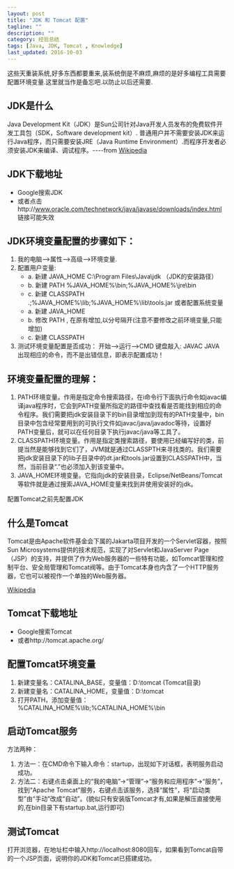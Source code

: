 ```yaml
---
layout: post
title: "JDK 和 Tomcat 配置"
tagline: ""
description: ""
category: 经验总结
tags: [Java, JDK, Tomcat , Knowledge]
last_updated: 2016-10-03
---
```



这些天重装系统,好多东西都要重来,装系统倒是不麻烦,麻烦的是好多编程工具需要配置环境变量.这里就当作是备忘吧.以防止以后还需要.

## JDK是什么
Java Development Kit（JDK）是Sun公司针对Java开发人员发布的免费软件开发工具包（SDK，Software development kit）. 普通用户并不需要安装JDK来运行Java程序，而只需要安装JRE（Java Runtime Environment）.而程序开发者必须安装JDK来编译、调试程序。----from [Wikipedia](http://zh.wikipedia.org/wiki/JDK)

## JDK下载地址
- Google搜索JDK
- 或者点击http://www.oracle.com/technetwork/java/javase/downloads/index.html 链接可能失效

## JDK环境变量配置的步骤如下：

1. 我的电脑-->属性-->高级-->环境变量.
2. 配置用户变量:
    - a. 新建 JAVA_HOME
        C:\Program Files\Java\jdk （JDK的安装路径）
    - b. 新建 PATH
        %JAVA_HOME%\bin;%JAVA_HOME%\jre\bin
    - c. 新建 CLASSPATH
        .;%JAVA_HOME%\lib;%JAVA_HOME%\lib\tools.jar
    或者配置系统变量
    - a. 新建 JAVA_HOME
    - b. 修改 PATH , 在原有增加,以分号隔开(注意不要修改之前环境变量,只能增加)
    - c. 新建 CLASSPATH
3. 测试环境变量配置是否成功：
    开始-->运行-->CMD
    键盘敲入: JAVAC   JAVA
    出现相应的命令，而不是出错信息，即表示配置成功！

## 环境变量配置的理解：
1. PATH环境变量。作用是指定命令搜索路径，在i命令行下面执行命令如javac编译java程序时，它会到PATH变量所指定的路径中查找看是否能找到相应的命令程序。我们需要把jdk安装目录下的bin目录增加到现有的PATH变量中，bin目录中包含经常要用到的可执行文件如javac/java/javadoc等待，设置好PATH变量后，就可以在任何目录下执行javac/java等工具了。
2. CLASSPATH环境变量。作用是指定类搜索路径，要使用已经编写好的类，前提当然是能够找到它们了，JVM就是通过CLASSPTH来寻找类的。我们需要把jdk安装目录下的lib子目录中的dt.jar和tools.jar设置到CLASSPATH中，当然，当前目录“.”也必须加入到该变量中。
3. JAVA_HOME环境变量。它指向jdk的安装目录，Eclipse/NetBeans/Tomcat等软件就是通过搜索JAVA_HOME变量来找到并使用安装好的jdk。


配置Tomcat之前先配置JDK

## 什么是Tomcat
Tomcat是由Apache软件基金会下属的Jakarta项目开发的一个Servlet容器，按照Sun Microsystems提供的技术规范，实现了对Servlet和JavaServer Page（JSP）的支持，并提供了作为Web服务器的一些特有功能，如Tomcat管理和控制平台、安全局管理和Tomcat阀等。由于Tomcat本身也内含了一个HTTP服务器，它也可以被视作一个单独的Web服务器。

[Wikipedia][1]

## Tomcat下载地址
- Google搜索Tomcat
- 或者http://tomcat.apache.org/

## 配置Tomcat环境变量
1. 新建变量名：CATALINA_BASE，变量值：D:\tomcat (Tomcat目录)
2. 新建变量名：CATALINA_HOME，变量值：D:\tomcat
3. 打开PATH，添加变量值：%CATALINA_HOME%\lib;%CATALINA_HOME%\bin

## 启动Tomcat服务
方法两种：
1. 方法一：在CMD命令下输入命令：startup，出现如下对话框，表明服务启动成功。
2. 方法二：右键点击桌面上的“我的电脑”->“管理”->“服务和应用程序”->“服务”，找到“Apache     Tomcat”服务，右键点击该服务，选择“属性”，将“启动类型”由“手动”改成“自动”。(貌似只有安装版Tomcat才有,如果是解压直接使用的,在bin目录下有startup.bat,运行即可)

## 测试Tomcat
打开浏览器，在地址栏中输入http://localhost:8080回车，如果看到Tomcat自带的一个JSP页面，说明你的JDK和Tomcat已搭建成功。


[1]: http://zh.wikipedia.org/wiki/Apache_Tomcat